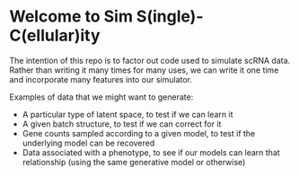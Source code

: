 # Welcome to Sim S(ingle)-C(ellular)ity

The intention of this repo is to factor out code used to simulate scRNA data. Rather than writing it many times for many uses, we can write it one time and incorporate many features into our simulator. 

Examples of data that we might want to generate:

 - A particular type of latent space, to test if we can learn it
 - A given batch structure, to test if we can correct for it
 - Gene counts sampled according to a given model, to test if the underlying model can be recovered
 - Data associated with a phenotype, to see if our models can learn that relationship (using the same generative model or otherwise)
